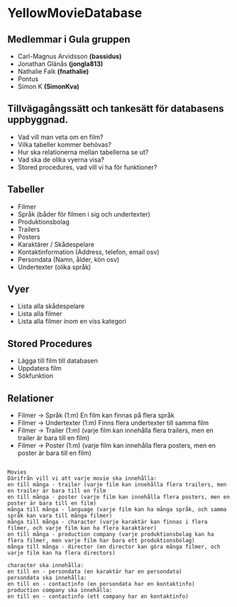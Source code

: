 # YellowMovieDatabase
## Medlemmar i Gula gruppen
* Carl-Magnus Arvidsson **(bassidus)**
* Jonathan Glänås **(jongla813)**
* Nathalie Falk **(fnathalie)**
* Pontus
* Simon K **(SimonKva)**

## Tillvägagångssätt och tankesätt för databasens uppbyggnad.
* Vad vill man veta om en film? 
* Vilka tabeller kommer behövas?
* Hur ska relationerna mellan tabellerna se ut?
* Vad ska de olika vyerna visa?
* Stored procedures, vad vill vi ha för funktioner?

## Tabeller
* Filmer
* Språk (båder för filmen i sig och undertexter)
* Produktionsbolag
* Trailers
* Posters
* Karaktärer / Skådespelare
* Kontaktinformation (Address, telefon, email osv)
* Persondata (Namn, ålder, kön osv)
* Undertexter (olika språk)

## Vyer
* Lista alla skådespelare
* Lista alla filmer
* Lista alla filmer inom en viss kategori

## Stored Procedures
* Lägga till film till databasen
* Uppdatera film
* Sökfunktion

## Relationer
* Filmer -> Språk (1:m) En film kan finnas på flera språk
* Filmer -> Undertexter (1:m) Finns flera undertexter till samma film
* Filmer -> Trailer (1:m) (varje film kan innehålla flera trailers, men en trailer är bara till en film)
* Filmer -> Poster (1:m) (varje film kan innehålla flera posters, men en poster är bara till en film)
```

Movies
Därifrån vill vi att varje movie ska innehålla:
en till många - trailer (varje film kan innehålla flera trailers, men en trailer är bara till en film
en till många - poster (varje film kan innehålla flera posters, men en poster är bara till en film)
många till många - language (varje film kan ha många språk, och samma språk kan vara till många filmer)
många till många - character (varje karaktär kan finnas i flera filmer, och varje film kan ha flera karaktärer)
en till många - production company (varje produktionsbolag kan ha flera filmer, men varje film har bara ett produktionsbolag)
många till många - director (en director kan göra många filmer, och varje film kan ha flera directors)

character ska innehålla:
en till en - persondata (en karaktär har en persondata)
persondata ska innehålla:
en till en - contactinfo (en persondata har en kontaktinfo)
production company ska innehålla:
en till en - contactinfo (ett company har en kontaktinfo)
```
